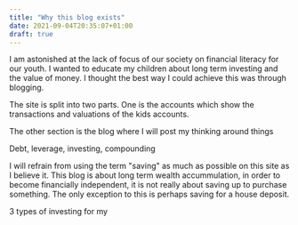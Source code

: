 ```yaml
---
title: "Why this blog exists"
date: 2021-09-04T20:35:07+01:00
draft: true
---
```


I am astonished at the lack of focus of our society on financial literacy for our youth.  I wanted to educate my children about long term investing and the value of money.  I thought the best way I could achieve this was through blogging.

The site is split into two parts.  One is the accounts which show the transactions and valuations of the kids accounts.

The other section is the blog where I will post my thinking around things

Debt, leverage, investing, compounding

I will refrain from using the term "saving" as much as possible on this site as I believe it.  This blog is about long term wealth accummulation, in order to become financially independent, it is not really about saving up to purchase something.  The only exception to this is perhaps saving for a house deposit.

3 types of investing for my 